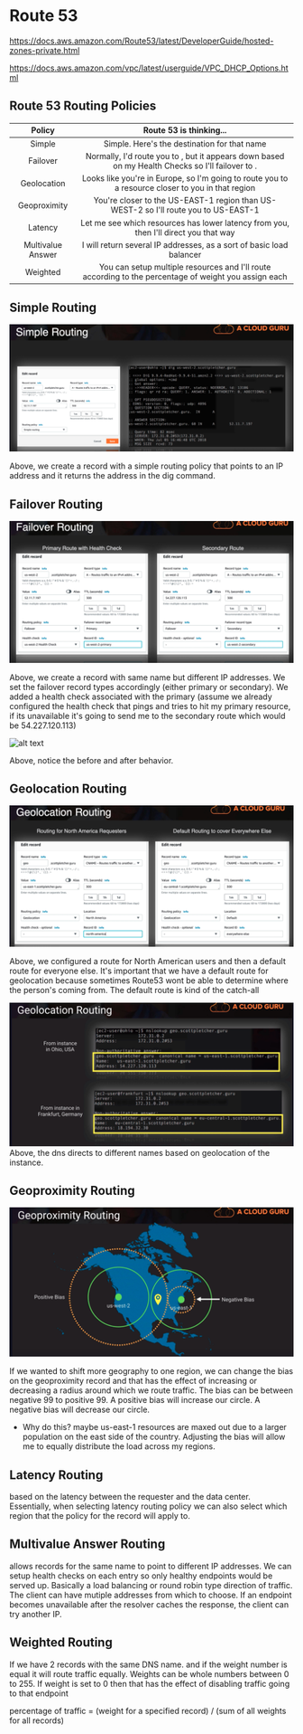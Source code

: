 # Route 53

https://docs.aws.amazon.com/Route53/latest/DeveloperGuide/hosted-zones-private.html

https://docs.aws.amazon.com/vpc/latest/userguide/VPC_DHCP_Options.html

## Route 53 Routing Policies

| Policy | Route 53 is thinking... |
|:--------------------:|:----------------------------------------:|
| Simple | Simple. Here's the destination for that name |
| Failover | Normally, I'd route you to <Primary>, but it appears down based on my Health Checks so I'll failover to <Backup>. |
| Geolocation | Looks like you're in Europe, so I'm going to route you to a resource closer to you in that region |
| Geoproximity | You're closer to the US-EAST-1 region than US-WEST-2 so I'll route you to US-EAST-1 |
| Latency | Let me see which resources has lower latency from you, then I'll direct you that way |
| Multivalue Answer | I will return several IP addresses, as a sort of basic load balancer |
| Weighted | You can setup multiple resources and I'll route according to the percentage of weight you assign each |

## Simple Routing
![alt text](simple_routing.png)

Above, we create a record with a simple routing policy that points to an IP address and it returns the address in the dig command.

## Failover Routing
![alt text](failover_routing1.png)

Above, we create a record with same name but different IP addresses. We set the failover record types accordingly (either primary or secondary). We added a health check associated with the primary (assume we already configured the health check that pings and tries to hit my primary resource, if its unavailable it's going to send me to the secondary route which would be 54.227.120.113)

![alt text](failover_routing2.png)

Above, notice the before and after behavior.

## Geolocation Routing

![alt text](geolocation_routing1.png)

Above, we configured a route for North American users and then a default route for everyone else. It's important that we have a default route for geolocation because sometimes Route53 wont be able to determine where the person's coming from. The default route is kind of the catch-all

![alt text](geolocation_routing2.png)
Above, the dns directs to different names based on geolocation of the instance.

## Geoproximity Routing
![alt text](geoproximity_routing.png)

If we wanted to shift more geography to one region, we can change the bias on the geoproximity record and that has the effect of increasing or decreasing a radius around which we route traffic. The bias can be between negative 99 to positive 99. A positive bias will increase our circle. A negative bias will decrease our circle.
  - Why do this? maybe us-east-1 resources are maxed out due to a larger population on the east side of the country. Adjusting the bias will allow me to equally distribute the load across my regions.

## Latency Routing
based on the latency between the requester and the data center. Essentially, when selecting latency routing policy we can also select which region that the policy for the record will apply to.

## Multivalue Answer Routing
allows records for the same name to point to different IP addresses.
We can setup health checks on each entry so only healthy endpoints would be served up. Basically a load balancing or round robin type direction of traffic. The client can have mutiple addresses from which to choose. If an endpoint becomes unavailable after the resolver caches the response, the client can try another IP.

## Weighted Routing
If we have 2 records with the same DNS name. and if the weight number is equal it will route traffic equally. Weights can be whole numbers between 0 to 255. If weight is set to 0 then that has the effect of disabling traffic going to that endpoint

percentage of traffic = (weight for a specified record) / (sum of all weights for all records)